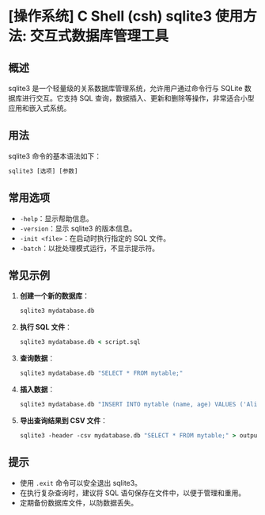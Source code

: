 # [操作系统] C Shell (csh) sqlite3 使用方法: 交互式数据库管理工具

## 概述
sqlite3 是一个轻量级的关系数据库管理系统，允许用户通过命令行与 SQLite 数据库进行交互。它支持 SQL 查询，数据插入、更新和删除等操作，非常适合小型应用和嵌入式系统。

## 用法
sqlite3 命令的基本语法如下：

```csh
sqlite3 [选项] [参数]
```

## 常用选项
- `-help`：显示帮助信息。
- `-version`：显示 sqlite3 的版本信息。
- `-init <file>`：在启动时执行指定的 SQL 文件。
- `-batch`：以批处理模式运行，不显示提示符。

## 常见示例
1. **创建一个新的数据库**：
   ```csh
   sqlite3 mydatabase.db
   ```

2. **执行 SQL 文件**：
   ```csh
   sqlite3 mydatabase.db < script.sql
   ```

3. **查询数据**：
   ```csh
   sqlite3 mydatabase.db "SELECT * FROM mytable;"
   ```

4. **插入数据**：
   ```csh
   sqlite3 mydatabase.db "INSERT INTO mytable (name, age) VALUES ('Alice', 30);"
   ```

5. **导出查询结果到 CSV 文件**：
   ```csh
   sqlite3 -header -csv mydatabase.db "SELECT * FROM mytable;" > output.csv
   ```

## 提示
- 使用 `.exit` 命令可以安全退出 sqlite3。
- 在执行复杂查询时，建议将 SQL 语句保存在文件中，以便于管理和重用。
- 定期备份数据库文件，以防数据丢失。